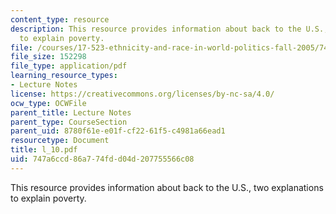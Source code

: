 ```yaml
---
content_type: resource
description: This resource provides information about back to the U.S., two explanations
  to explain poverty.
file: /courses/17-523-ethnicity-and-race-in-world-politics-fall-2005/747a6ccd86a774fdd04d207755566c08_l_10.pdf
file_size: 152298
file_type: application/pdf
learning_resource_types:
- Lecture Notes
license: https://creativecommons.org/licenses/by-nc-sa/4.0/
ocw_type: OCWFile
parent_title: Lecture Notes
parent_type: CourseSection
parent_uid: 8780f61e-e01f-cf22-61f5-c4981a66ead1
resourcetype: Document
title: l_10.pdf
uid: 747a6ccd-86a7-74fd-d04d-207755566c08
---
```

This resource provides information about back to the U.S., two explanations to explain poverty.